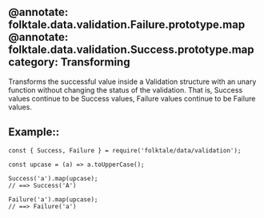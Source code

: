 @annotate: folktale.data.validation.Failure.prototype.map
@annotate: folktale.data.validation.Success.prototype.map
category: Transforming
---

Transforms the successful value inside a Validation structure with an unary function without changing the status of the validation. That is, Success values continue to be Success values, Failure values continue to be Failure values.


## Example::

    const { Success, Failure } = require('folktale/data/validation');

    const upcase = (a) => a.toUpperCase();

    Success('a').map(upcase);
    // ==> Success('A')

    Failure('a').map(upcase);
    // ==> Failure('a')